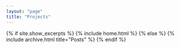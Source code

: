 ```yaml
---
layout: "page"
title: "Projects"
---
```


{% if site.show_excerpts %}
  {% include home.html %}
{% else %}
  {% include archive.html title="Posts" %}
{% endif %}
